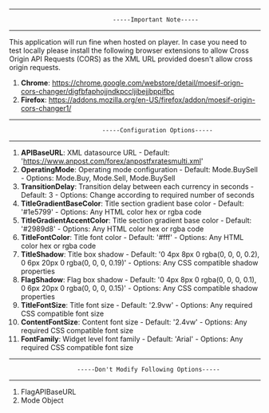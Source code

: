 --------------------------------------------------------------------------------------
                                 -----Important Note-----
--------------------------------------------------------------------------------------
This application will run fine when hosted on player. In case you need to test locally please install the following browser extensions to allow Cross Origin API Requests (CORS) as the XML URL provided doesn't allow cross origin requests.
1. **Chrome**: https://chrome.google.com/webstore/detail/moesif-orign-cors-changer/digfbfaphojjndkpccljibejjbppifbc
2. **Firefox**: https://addons.mozilla.org/en-US/firefox/addon/moesif-origin-cors-changer1/

-------------------------------------------------------------------------------------
                              -----Configuration Options-----
-------------------------------------------------------------------------------------

1. **APIBaseURL**: XML datasource URL - Default: 'https://www.anpost.com/forex/anpostfxratesmulti.xml'
2. **OperatingMode**: Operating mode configuration - Default: Mode.BuySell - Options: Mode.Buy, Mode.Sell, Mode.BuySell
3. **TransitionDelay**: Transition delay between each currency in seconds - Default: 3 - Options: Change according to required number of seconds 
4. **TitleGradientBaseColor**: Title section gradient base color - Default: '#1e5799' - Options: Any HTML color hex or rgba code
5. **TitleGradientAccentColor**: Title section gradient base color - Default: '#2989d8' - Options: Any HTML color hex or rgba code
6. **TitleFontColor**: Title font color - Default: '#fff' - Options: Any HTML color hex or rgba code
7. **TitleShadow**: Title box shadow - Default: '0 4px 8px 0 rgba(0, 0, 0, 0.2), 0 6px 20px 0 rgba(0, 0, 0, 0.19)'  - Options: Any CSS compatible shadow properties
8. **FlagShadow**: Flag box shadow - Default: '0 4px 8px 0 rgba(0, 0, 0, 0.1), 0 6px 20px 0 rgba(0, 0, 0, 0.15)'  - Options: Any CSS compatible shadow properties
9. **TitleFontSize**: Title font size - Default: '2.9vw' - Options: Any required CSS compatible font size
10. **ContentFontSize**: Content font size - Default: '2.4vw' - Options: Any required CSS compatible font size
11. **FontFamily**: Widget level font family - Default: 'Arial' - Options: Any required CSS compatible font size

-----------------------------------------------------------------------------------
                       -----Don't Modify Following Options-----
-----------------------------------------------------------------------------------

1. FlagAPIBaseURL
2. Mode Object
